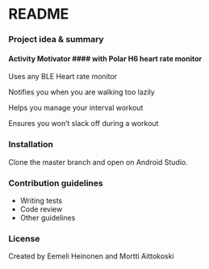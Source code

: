 # README #

### Project idea & summary ###


#### Activity Motivator #### with Polar H6 heart rate monitor
Uses any BLE Heart rate monitor

Notifies you when you are walking too lazily

Helps you manage your interval workout

Ensures you won’t slack off during a workout


### Installation ###
Clone the master branch and open on Android Studio.

### Contribution guidelines ###

* Writing tests
* Code review
* Other guidelines

### License ###

Created by Eemeli Heinonen and Mortti Aittokoski